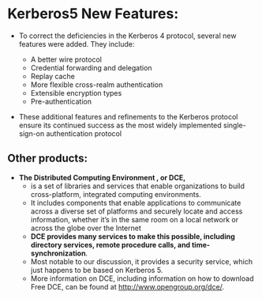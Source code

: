 
# Kerberos5 New Features:

- To correct the deficiencies in the Kerberos 4 protocol, several new features were added. They include:
  - A better wire protocol 
  - Credential forwarding and delegation 
  - Replay cache 
  - More flexible cross-realm authentication 
  - Extensible encryption types 
  - Pre-authentication

- These additional features and refinements to the Kerberos protocol ensure its continued success as the most widely implemented single-sign-on authentication protocol

## Other products:

- **The Distributed Computing Environment , or DCE,** 
  - is a set of libraries and services that enable organizations to build cross-platform, integrated computing environments. 
  - It includes components that enable applications to communicate across a diverse set of platforms and securely locate and access information, whether it’s in the same room on a local network or across the globe over the Internet
  - **DCE provides many services to make this possible, including directory services, remote procedure calls, and time-synchronization**. 
  - Most notable to our discussion, it provides a security service, which just happens to be based on Kerberos 5.
  - More information on DCE, including information on how to download Free DCE, can be found at http://www.opengroup.org/dce/.